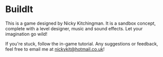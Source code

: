 # BuildIt

This is a game designed by Nicky Kitchingman.
It is a sandbox concept, complete with a level designer, music and sound effects.
Let your imagination go wild!

If you're stuck, follow the in-game tutorial.
Any suggestions or feedback, feel free to email me at nickykit@hotmail.co.uk!
